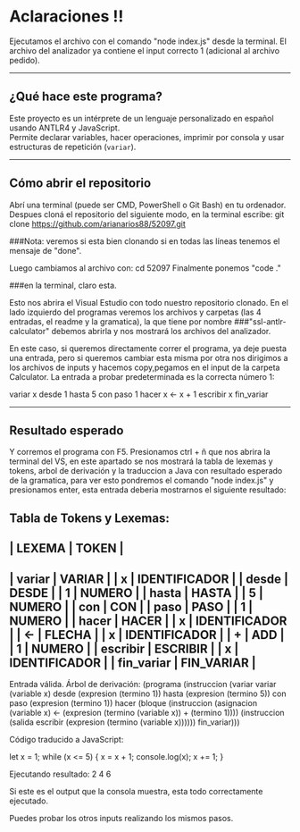 # Aclaraciones ‼️

Ejecutamos el archivo con el comando "node index.js" desde la terminal.
El archivo del analizador ya contiene el input correcto 1 (adicional al archivo pedido). 

---

## ¿Qué hace este programa?

Este proyecto es un intérprete de un lenguaje personalizado en español usando ANTLR4 y JavaScript.  
Permite declarar variables, hacer operaciones, imprimir por consola y usar estructuras de repetición (`variar`).

---

## Cómo abrir el repositorio 

Abrí una terminal (puede ser CMD, PowerShell o Git Bash) en tu ordenador.
Despues cloná el repositorio del siguiente modo, en la terminal escribe:
git clone https://github.com/arianarios88/52097.git

###Nota: veremos si esta bien clonando si en todas las líneas tenemos el mensaje de "done".

Luego cambiamos al archivo con:
cd 52097 
Finalmente ponemos "code ."

###en la terminal, claro esta.

Esto nos abrira el Visual Estudio con todo nuestro repositorio clonado. En el lado izquierdo del programas veremos los archivos y carpetas (las 4 entradas, el readme y la gramatica), la que tiene por nombre ###"ssl-antlr-calculator" debemos abrirla y nos mostrará los archivos del analizador. 


 En este caso, si queremos directamente correr el programa, ya deje puesta una entrada, pero si queremos cambiar esta misma por otra nos dirigimos a los archivos de inputs y hacemos copy,pegamos en el input de la carpeta Calculator.
La entrada a probar predeterminada es la correcta número 1:

variar x desde 1 hasta 5 con paso 1 hacer
    x <- x + 1
    escribir x
fin_variar

---

## Resultado esperado

Y corremos el programa con F5.
Presionamos ctrl + ñ que nos abrira la terminal del VS, en  este apartado se nos mostrará la tabla de lexemas y tokens, arbol de derivación y la traduccion a Java con resultado esperado de la gramatica, para ver esto pondremos el comando "node index.js" y presionamos enter, esta entrada deberia mostrarnos el siguiente resultado:

Tabla de Tokens y Lexemas:
--------------------------------------------------
| LEXEMA         | TOKEN                          |
--------------------------------------------------
| variar         | VARIAR                        |
| x              | IDENTIFICADOR                 |
| desde          | DESDE                         |
| 1              | NUMERO                        |
| hasta          | HASTA                         |
| 5              | NUMERO                        |
| con            | CON                           |
| paso           | PASO                          |
| 1              | NUMERO                        |
| hacer          | HACER                         |
| x              | IDENTIFICADOR                 |
| <-             | FLECHA                        |
| x              | IDENTIFICADOR                 |
| +              | ADD                           |
| 1              | NUMERO                        |
| escribir       | ESCRIBIR                      |
| x              | IDENTIFICADOR                 |
| fin_variar     | FIN_VARIAR                    |
--------------------------------------------------

Entrada válida.
Árbol de derivación: (programa (instruccion (variar variar (variable x) desde (expresion (termino 1)) hasta (expresion (termino 5)) con paso (expresion (termino 1)) hacer (bloque (instruccion (asignacion (variable x) <- (expresion (termino (variable x)) + (termino 1)))) (instruccion (salida escribir (expresion (termino (variable x)))))) fin_variar)))

Código traducido a JavaScript:

let x = 1;
while (x <= 5) {
x = x + 1;
console.log(x);
x += 1;
}


Ejecutando resultado:
2
4
6


Si este es el output que la consola muestra, esta todo correctamente ejecutado.

Puedes probar los otros inputs realizando los mismos pasos. 
